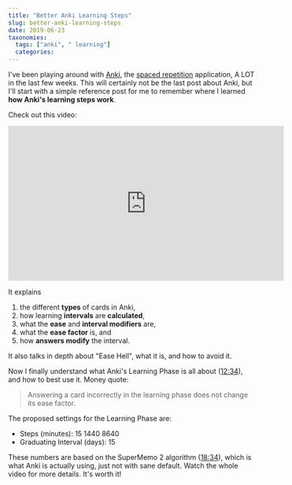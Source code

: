 ```yaml
---
title: "Better Anki Learning Steps"
slug: better-anki-learning-steps
date: 2019-06-23
taxonomies:
  tags: ["anki", " learning"]
  categories: 
---
```



I've been playing around with [Anki](https://apps.ankiweb.net/), the [spaced repetition](https://en.wikipedia.org/wiki/Spaced_repetition) application, A LOT in the last few weeks. This will certainly not be the last post about Anki, but I'll start with a simple reference post for me to remember where I learned **how Anki's learning steps work**. 

Check out this video:

<div class="video-container">
<iframe width="560" height="315" src="https://www.youtube-nocookie.com/embed/1XaJjbCSXT0" frameborder="0" allow="accelerometer; autoplay; encrypted-media; gyroscope; picture-in-picture" allowfullscreen loading="lazy"></iframe>
</div>

It explains

1. the different **types** of cards in Anki,
2. how learning **intervals** are **calculated**,
3. what the **ease** and **interval modifiers** are,
4. what the **ease factor** is, and
5. how **answers modify** the interval.

It also talks in depth about "Ease Hell", what it is, and how to avoid it.

Now I finally understand what Anki's Learning Phase is all about ([12:34](https://youtu.be/1XaJjbCSXT0?t=753)), and how to best use it. Money quote:

> Answering a card incorrectly in the learning phase does not change its ease factor.

The proposed settings for the Learning Phase are:

- Steps (minutes): 15 1440 8640
- Graduating Interval (days): 15

These numbers are based on the SuperMemo 2 algorithm ([18:34](https://youtu.be/1XaJjbCSXT0?t=1134)), which is what Anki is actually using, just not with sane default. Watch the whole video for more details. It's worth it!
